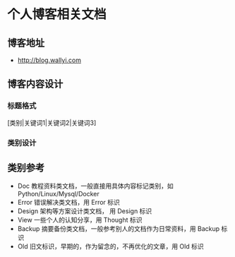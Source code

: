 # 个人博客相关文档

## 博客地址

- http://blog.wallyi.com

## 博客内容设计

### 标题格式

[类别|关键词1|关键词2|关键词3]

### 类别设计

## 类别参考

- Doc 教程资料类文档，一般直接用具体内容标记类别，如 Python/Linux/Mysql/Docker
- Error 错误解决类文档，用 Error 标识
- Design 架构等方案设计类文档， 用 Design 标识
- View 一些个人的认知分享，用 Thought 标识
- Backup 摘要备份类文档，一般参考别人的文档作为日常资料，用 Backup 标识
- Old 旧文标识，早期的，作为留念的，不再优化的文章，用 Old 标识